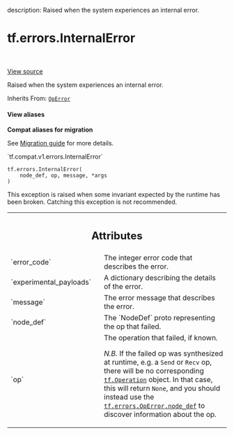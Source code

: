 description: Raised when the system experiences an internal error.

<div itemscope itemtype="http://developers.google.com/ReferenceObject">
<meta itemprop="name" content="tf.errors.InternalError" />
<meta itemprop="path" content="Stable" />
<meta itemprop="property" content="__init__"/>
</div>

# tf.errors.InternalError

<!-- Insert buttons and diff -->

<table class="tfo-notebook-buttons tfo-api nocontent" align="left">

</table>

<a target="_blank" class="external" href="/code/stable/tensorflow/python/framework/errors_impl.py">View source</a>



Raised when the system experiences an internal error.

Inherits From: [`OpError`](../../tf/errors/OpError.md)

<section class="expandable">
  <h4 class="showalways">View aliases</h4>
  <p>
<b>Compat aliases for migration</b>
<p>See
<a href="https://www.tensorflow.org/guide/migrate">Migration guide</a> for
more details.</p>
<p>`tf.compat.v1.errors.InternalError`</p>
</p>
</section>

<pre class="devsite-click-to-copy prettyprint lang-py tfo-signature-link">
<code>tf.errors.InternalError(
    node_def, op, message, *args
)
</code></pre>



<!-- Placeholder for "Used in" -->

This exception is raised when some invariant expected by the runtime
has been broken. Catching this exception is not recommended.



<!-- Tabular view -->
 <table class="responsive fixed orange">
<colgroup><col width="214px"><col></colgroup>
<tr><th colspan="2"><h2 class="add-link">Attributes</h2></th></tr>

<tr>
<td>
`error_code`<a id="error_code"></a>
</td>
<td>
The integer error code that describes the error.
</td>
</tr><tr>
<td>
`experimental_payloads`<a id="experimental_payloads"></a>
</td>
<td>
A dictionary describing the details of the error.
</td>
</tr><tr>
<td>
`message`<a id="message"></a>
</td>
<td>
The error message that describes the error.
</td>
</tr><tr>
<td>
`node_def`<a id="node_def"></a>
</td>
<td>
The `NodeDef` proto representing the op that failed.
</td>
</tr><tr>
<td>
`op`<a id="op"></a>
</td>
<td>
The operation that failed, if known.

*N.B.* If the failed op was synthesized at runtime, e.g. a `Send`
or `Recv` op, there will be no corresponding
<a href="../../tf/Operation.md"><code>tf.Operation</code></a>
object.  In that case, this will return `None`, and you should
instead use the <a href="../../tf/errors/OpError.md#node_def"><code>tf.errors.OpError.node_def</code></a> to
discover information about the op.
</td>
</tr>
</table>



